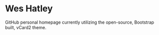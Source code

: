 # Wes Hatley

GitHub personal homepage currently utilizing the open-source, Bootstrap built, vCard2 theme.
